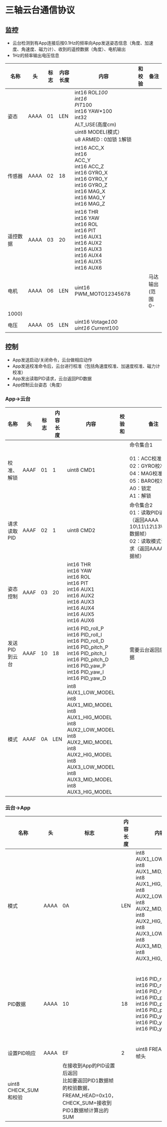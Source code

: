 三轴云台通信协议
======

## 监控
* 云台检测到有App连接后按0.1Hz的频率向App发送姿态信息（角度、加速度、角速度、磁力计）、收到的遥控数据（角度）、电机输出
* 1Hz的频率输出电压信息

| 名称     | 头   | 标志 | 内容长度 | 内容                                                                                                           | 和校验 | 备注                  |
| -------- | ---- | ---- | -------- | -------------------------------------------------------------------------------------------------------------- | ------ | --------------------- |
| 姿态     | AAAA | 01   | LEN      | int16 ROL*100</br>int16</br>PIT*100</br>int16 YAW*100</br>int32</br>ALT_USE(高度cm)</br>uint8 MODEL(模式）</br>u8 ARMED : 0加锁 1解锁      |        |                       |
| 传感器   | AAAA | 02   | 18       | int16 ACC_X</br>int16</br>ACC_Y</br>int16 ACC_Z</br>int16 GYRO_X</br>int16 GYRO_Y</br>int16 GYRO_Z</br>int16 MAG_X</br>int16 MAG_Y</br>int16 MAG_Z |        |                       |
| 遥控数据 | AAAA | 03   | 20       | int16 THR</br>int16 YAW</br>int16 ROL</br>int16 PIT</br>int16 AUX1</br>int16 AUX2</br>int16 AUX3</br>int16 AUX4</br>int16 AUX5</br>int16 AUX6      |        |                       |
| 电机     | AAAA | 06   | LEN      | uint16 PWM_MOTO12345678                                                                                        |        | 马达输出(范围0-
1000) |
| 电压     | AAAA | 05   | LEN      | uint16 Votage*100</br>uint16 Current*100                                                                           |        |                       |

## 控制
* App发送启动/关闭命令，云台做相应动作
* App发送校准命令后，云台进行校准（包括角速度校准、加速度校准、磁力计校准）
* App发出读取PID请求，云台返回PID数据
* App控制云台姿态（角度）

### App->云台

| 名称          | 头   | 标志 | 内容长度 | 内容                                                                                                                                                                                | 校验和 | 备注                                                                                                    |
| ------------- | ---- | ---- | -------- | ----------------------------------------------------------------------------------------------------------------------------------------------------------------------------------- | ------ | ------------------------------------------------------------------------------------------------------- |
| 校准、解锁    | AAAF | 01   | 1        | uint8 CMD1                                                                                                                                                                          |        | 命令集合1</br></br>01：ACC校准</br>02：GYRO校准</br>04：MAG校准</br>05：BARO校准</br>A0：锁定</br>A1：解锁                          |
| 请求读取PID   | AAAF | 02   | 1        | uint8 CMD2                                                                                                                                                                          |        | 命令集合2</br>01：读取PID请求（返回AAAA 10\11\12\13\14\15数据帧）</br>02：读取模式设置请求（返回AAAA 0A数据帧） |
| 姿态控制          | AAAF | 03   | 20      |int16 THR</br>int16 YAW</br>int16 ROL</br>int16 PIT</br>int16 AUX1</br>int16 AUX2</br>int16 AUX3</br>int16 AUX4</br>int16 AUX5</br>int16 AUX6 |        |                                                                                                         |
| 发送PID到云台 | AAAF | 10   | 18       | int16 PID_roll_P</br>int16 PID_roll_I</br>int16 PID_roll_D</br>int16 PID_pitch_P</br>int16 PID_pitch_I</br>int16 PID_pitch_D</br>int16 PID_yaw_P</br>int16 PID_yaw_I</br>int16 PID_yaw_D                            |        | 需要云台返回应答数据                                                                                    |
| 模式          | AAAF | 0A   | LEN      | int8 AUX1_LOW_MODEL</br>int8 AUX1_MID_MODEL</br>int8 AUX1_HIG_MODEL</br>int8 AUX2_LOW_MODEL</br>int8 AUX2_MID_MODEL</br>int8 AUX2_HIG_MODEL</br>int8 AUX3_LOW_MODEL</br>int8 AUX3_MID_MODEL</br>int8 AUX3_HIG_MODEL |        |                                                                                                         |


### 云台->App

| 名称        | 头   | 标志 | 内容长度 | 内容                                                                                                                                                                                | 校验和 | 备注                                                                                                                  |
| ----------- | ---- | ---- | -------- | ----------------------------------------------------------------------------------------------------------------------------------------------------------------------------------- | ------ | --------------------------------------------------------------------------------------------------------------------- |
| 模式        | AAAA | 0A   | LEN      | int8 AUX1_LOW_MODEL</br>int8 AUX1_MID_MODEL</br>int8 AUX1_HIG_MODEL</br>int8 AUX2_LOW_MODEL</br>int8 AUX2_MID_MODEL</br>int8 AUX2_HIG_MODEL</br>int8 AUX3_LOW_MODEL</br>int8 AUX3_MID_MODEL</br>int8 AUX3_HIG_MODEL |        | 在接收到App的模式设置后返回                                                                                           |
| PID数据     | AAAA | 10   | 18       | int16 PID_roll_P</br>int16 PID_roll_I</br>int16 PID_roll_D</br>int16 PID_pitch_P</br>int16 PID_pitch_I</br>int16 PID_pitch_D</br>int16 PID_yaw_P</br>int16 PID_yaw_I</br>int16 PID_yaw_D                                                                |        | 接收到查询PID命令后返回                                                                                               |
| 设置PID响应 | AAAA | EF   | 2        | uint8  FREAM_HEAD 帧头
uint8  CHECK_SUM 和校验                                                                                                                                      |        | 在接收到App的PID设置后返回</br>比如要返回PID1数据帧的校验数据，FREAM_HEAD=0x10，CHECK_SUM=接收到PID1数据帧计算出的SUM |





